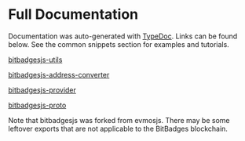 # Full Documentation

Documentation was auto-generated with [TypeDoc](https://typedoc.org/). Links can be found below. See the common snippets section for examples and tutorials.

[bitbadgesjs-utils](https://bitbadges.github.io/bitbadgesjs/packages/utils/docs/modules.html)

[bitbadgesjs-address-converter](https://bitbadges.github.io/bitbadgesjs/packages/address-converter/docs/modules.html)

[bitbadgesjs-provider](https://bitbadges.github.io/bitbadgesjs/packages/provider/docs/modules.html)

[bitbadgesjs-proto](https://bitbadges.github.io/bitbadgesjs/packages/proto/docs/modules.html)



Note that bitbadgesjs was forked from evmosjs. There may be some leftover exports that are not applicable to the BitBadges blockchain.
